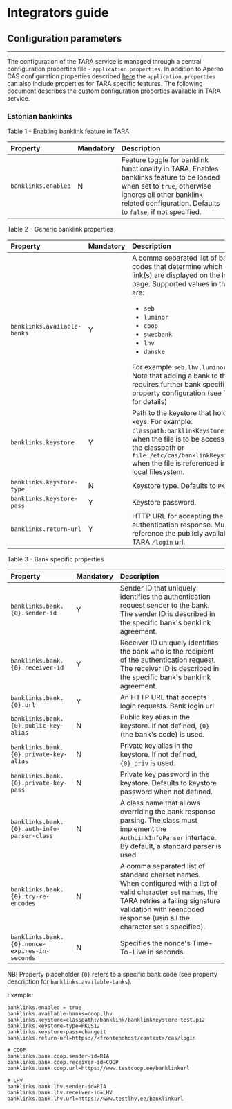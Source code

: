 # Integrators guide

## Configuration parameters
--------------------

The configuration of the TARA service is managed through a central configuration properties file - `application.properties`. In addition to Apereo CAS configuration properties described [here](https://apereo.github.io/cas/5.1.x/installation/Configuration-Properties.html) the `application.properties` can also include properties for TARA specific features. The following document describes the custom configuration properties available in TARA service.

<a name="banklink"></a>
### Estonian banklinks

Table 1 - Enabling banklink feature in TARA


| Property        | Mandatory | Description |
| :---------------- | :---------- | :----------------|
| `banklinks.enabled` | N | Feature toggle for banklink functionality in TARA. Enables banklinks feature to be loaded when set to `true`, otherwise ignores all other banklink related configuration. Defaults to `false`, if not specified. |

Table 2 - Generic banklink properties

| Property        | Mandatory | Description |
| :---------------- | :---------- | :----------------|
| `banklinks.available-banks` | Y | A comma separated list of bank codes that determine which bank link(s) are displayed on the login page. Supported values in the list are: <ul><li>`seb`</li><li>`luminor`</li><li>`coop`</li><li>`swedbank`</li><li>`lhv`</li><li>`danske`</ul> For example:`seb,lhv,luminor`. <br>Note that adding a bank to this list, requires further bank specific property configuration (see Table 3 for details) |
| `banklinks.keystore` | Y | Path to the keystore that holds bank keys. For example: `classpath:banklinkKeystore.p12`, when the file is to be accessed from the classpath or `file:/etc/cas/banklinkKeystore.p12` when the file is referenced in the local filesystem.  |
| `banklinks.keystore-type` | N | Keystore type. Defaults to `PKCS12` |
| `banklinks.keystore-pass` | Y | Keystore password. |
| `banklinks.return-url` | Y | HTTP URL for accepting the bank authentication response. Must reference the publicly available TARA `/login` url. |

Table 3 - Bank specific properties


| Property        | Mandatory | Description |
| :---------------- | :---------- | :----------------|
| `banklinks.bank.{0}.sender-id` | Y | Sender ID that uniquely identifies the authentication request sender to the bank. The sender ID is described in the specific bank's banklink agreement. |
| `banklinks.bank.{0}.receiver-id` | Y | Receiver ID uniquely identifies the bank who is the recipient of the authentication request. The receiver ID is described in the specific bank's banklink agreement. |
| `banklinks.bank.{0}.url` | Y | An HTTP URL that accepts login requests. Bank login url. |
| `banklinks.bank.{0}.public-key-alias` | N | Public key alias in the keystore. If not defined, `{0}` (the bank's code) is used. |
| `banklinks.bank.{0}.private-key-alias` | N | Private key alias in the keystore. If not defined, `{0}_priv` is used. |
| `banklinks.bank.{0}.private-key-pass` | N | Private key password in the keystore. Defaults to keystore password when not defined. |
| `banklinks.bank.{0}.auth-info-parser-class` | N | A class name that allows overriding the bank response parsing. The class must implement the `AuthLinkInfoParser` interface. By default, a standard parser is used. |
| `banklinks.bank.{0}.try-re-encodes` | N | A comma separated list of standard charset names. When configured with a list of valid character set names, the TARA retries a failing signature validation with reencoded response (usin all the character set's specified).  |
| `banklinks.bank.{0}.nonce-expires-in-seconds` | N | Specifies the nonce's Time-To-Live in seconds.  |

NB! Property placeholder `{0}` refers to a specific bank code (see property description for `banklinks.available-banks`).


Example:

````
banklinks.enabled = true
banklinks.available-banks=coop,lhv
banklinks.keystore=classpath:/banklink/banklinkKeystore-test.p12
banklinks.keystore-type=PKCS12
banklinks.keystore-pass=changeit
banklinks.return-url=https://<frontendhost/context>/cas/login

# COOP
banklinks.bank.coop.sender-id=RIA
banklinks.bank.coop.receiver-id=COOP
banklinks.bank.coop.url=https://www.testcoop.ee/banklinkurl

# LHV
banklinks.bank.lhv.sender-id=RIA
banklinks.bank.lhv.receiver-id=LHV
banklinks.bank.lhv.url=https://www.testlhv.ee/banklinkurl
````